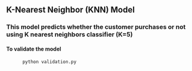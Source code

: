 ## K-Nearest Neighbor (KNN) Model

### This model predicts whether the customer purchases or not using K nearest neighbors classifier (K=5)

#### To validate the model
          python validation.py



